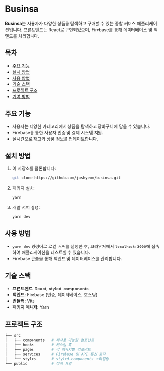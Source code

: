 # Businsa

**Businsa**는 사용자가 다양한 상품을 탐색하고 구매할 수 있는 종합 커머스 애플리케이션입니다. 프론트엔드는 React로 구현되었으며, Firebase를 통해 데이터베이스 및 백엔드를 처리합니다.

## 목차
- [주요 기능](#주요-기능)
- [설치 방법](#설치-방법)
- [사용 방법](#사용-방법)
- [기술 스택](#기술-스택)
- [프로젝트 구조](#프로젝트-구조)
- [기여 방법](#기여-방법)

## 주요 기능
- 사용자는 다양한 카테고리에서 상품을 탐색하고 장바구니에 담을 수 있습니다.
- Firebase를 통한 사용자 인증 및 결제 시스템 지원.
- 실시간으로 재고와 상품 정보를 업데이트합니다.

## 설치 방법
1. 이 저장소를 클론합니다:
    ```bash
    git clone https://github.com/joshyeom/businsa.git
    ```
2. 패키지 설치:
    ```bash
    yarn
    ```
3. 개발 서버 실행:
    ```bash
    yarn dev
    ```

## 사용 방법
- `yarn dev` 명령어로 로컬 서버를 실행한 후, 브라우저에서 `localhost:3000`에 접속하여 애플리케이션을 테스트할 수 있습니다.
- Firebase 콘솔을 통해 백엔드 및 데이터베이스를 관리합니다.

## 기술 스택
- **프론트엔드**: React, styled-components
- **백엔드**: Firebase (인증, 데이터베이스, 호스팅)
- **번들러**: Vite
- **패키지 매니저**: Yarn

## 프로젝트 구조
```bash
├── src
│   ├── components   # 재사용 가능한 컴포넌트
│   ├── hooks        # 커스텀 훅
│   ├── pages        # 각 페이지별 컴포넌트
│   ├── services     # Firebase 및 API 통신 로직
│   └── styles       # styled-components 스타일링
└── public           # 정적 파일

